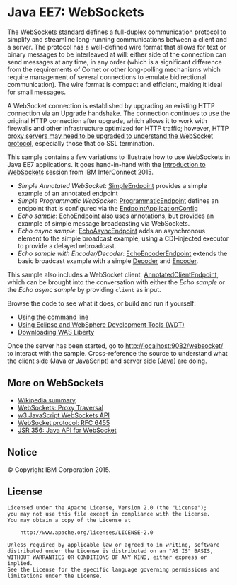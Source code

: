 # Java EE7: WebSockets

The [WebSockets standard](#more-on-websockets) defines a full-duplex communication protocol to simplify and streamline long-running communications between a client and a server. The protocol has a well-defined wire format that allows for text or binary messages to be interleaved at will: either side of the connection can send messages at any time, in any order (which is a significant difference from the requirements of Comet or other long-polling mechanisms which require management of several connections to emulate bidirectional communication). The wire format is compact and efficient, making it ideal for small messages.

A WebSocket connection is established by upgrading an existing HTTP connection via an Upgrade handshake. The connection continues to use the original HTTP connection after upgrade, which allows it to work with firewalls and other infrastructure optimized for HTTP traffic; however, HTTP [proxy servers may need to be upgraded to understand the WebSocket protocol](https://en.wikipedia.org/wiki/WebSocket#Proxy_traversal), especially those that do SSL termination.

This sample contains a few variations to illustrate how to use WebSockets in Java EE7 applications. It goes hand-in-hand with the [Introduction to WebSockets](http://www.slideshare.net/wasdevnet/introduction-to-websockets-51912798) session from IBM InterConnect 2015.

* *Simple Annotated WebSocket*: [SimpleEndpoint](/async-websocket-application//src/main/java/net/wasdev/websocket/SimpleEndpoint.java) provides a simple example of an annotated endpoint
* *Simple Programmatic WebSocket*: [ProgrammaticEndpoint](/async-websocket-application//src/main/java/net/wasdev/websocket/ProgrammaticEndpoint.java) defines an endpoint that is configured via the [EndpointApplicationConfig](/async-websocket-application//src/main/java/net/wasdev/websocket/EndpointApplicationConfig.java)
* *Echo sample*: [EchoEndpoint](/async-websocket-application//src/main/java/net/wasdev/websocket/EchoEndpoint.java) also uses annotations, but provides an example of simple message broadcasting via WebSockets.
* *Echo async sample*: [EchoAsyncEndpoint](/async-websocket-application//src/main/java/net/wasdev/websocket/EchoAsyncEndpoint.java) adds an asynchronous element to the simple broadcast example, using a CDI-injected executor to provide a delayed rebroadcast.
* *Echo sample with Encoder/Decoder*: [EchoEncoderEndpoint](/async-websocket-application//src/main/java/net/wasdev/websocket/EchoAsyncEndpoint.java) extends the basic broadcast example with a simple [Decoder](/async-websocket-application/src/main/java/net/wasdev/websocket/EchoDecoder.java) and [Encoder](/async-websocket-application/src/main/java/net/wasdev/websocket/EchoEncoder.java).

This sample also includes a WebSocket client, [AnnotatedClientEndpoint](/async-websocket-application//src/main/java/net/wasdev/websocket/AnnotatedClientEndpoint.java), which can be brought into the conversation with either the *Echo sample* or the *Echo async sample* by providing `client` as input.

Browse the code to see what it does, or build and run it yourself:

* [Using the command line](/docs/Using-cmd-line.md)
* [Using Eclipse and WebSphere Development Tools (WDT)](/docs/Using-WDT.md)
* [Downloading WAS Liberty](/docs/Downloading-WAS-Liberty.md)

Once the server has been started, go to [http://localhost:9082/websocket/](http://localhost:9082/websocket/) to interact with the sample. Cross-reference the source to understand what the client side (Java or JavaScript) and server side (Java) are doing.

## More on WebSockets
* [Wikipedia summary](https://en.wikipedia.org/wiki/WebSocket)
* [WebSockets: Proxy Traversal](https://en.wikipedia.org/wiki/WebSocket#Proxy_traversal)
* [w3 JavaScript WebSockets API](http://www.w3.org/TR/websockets/#contents)
* [WebSocket protocol: RFC 6455](http://tools.ietf.org/html/rfc6455)
* [JSR 356: Java API for WebSocket](https://jcp.org/en/jsr/detail?id=356)

## Notice

© Copyright IBM Corporation 2015.

## License

```text
Licensed under the Apache License, Version 2.0 (the "License");
you may not use this file except in compliance with the License.
You may obtain a copy of the License at

    http://www.apache.org/licenses/LICENSE-2.0

Unless required by applicable law or agreed to in writing, software
distributed under the License is distributed on an "AS IS" BASIS,
WITHOUT WARRANTIES OR CONDITIONS OF ANY KIND, either express or implied.
See the License for the specific language governing permissions and
limitations under the License.
````
